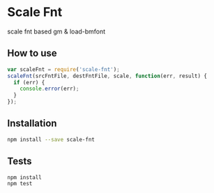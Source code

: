 # Scale Fnt
scale fnt based gm & load-bmfont

## How to use
```js
var scaleFnt = require('scale-fnt');
scaleFnt(srcFntFile, destFntFile, scale, function(err, result) {
  if (err) {
    console.error(err);
  }
});
```

## Installation
```sh
npm install --save scale-fnt
```

## Tests
```sh
npm install
npm test
```
